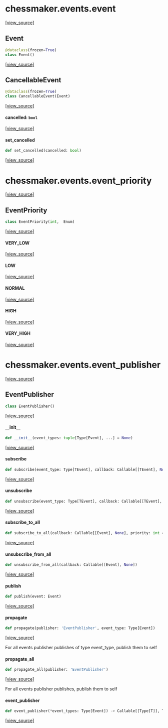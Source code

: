 <a id="chessmaker.events.event"></a>

# chessmaker.events.event

[[view_source]](https://github.com/WolfDWyc/ChessMaker/blob/eb72eddc40bfcf661740274ff3857c0e0abd22f6/chessmaker\events\event.py#L1)

<a id="chessmaker.events.event.Event"></a>

## Event

```python
@dataclass(frozen=True)
class Event()
```

[[view_source]](https://github.com/WolfDWyc/ChessMaker/blob/eb72eddc40bfcf661740274ff3857c0e0abd22f6/chessmaker\events\event.py#L5)

<a id="chessmaker.events.event.CancellableEvent"></a>

## CancellableEvent

```python
@dataclass(frozen=True)
class CancellableEvent(Event)
```

[[view_source]](https://github.com/WolfDWyc/ChessMaker/blob/eb72eddc40bfcf661740274ff3857c0e0abd22f6/chessmaker\events\event.py#L10)

<a id="chessmaker.events.event.CancellableEvent.cancelled"></a>

#### cancelled: `bool`

[[view_source]](https://github.com/WolfDWyc/ChessMaker/blob/eb72eddc40bfcf661740274ff3857c0e0abd22f6/chessmaker\events\event.py#L11)

<a id="chessmaker.events.event.CancellableEvent.set_cancelled"></a>

#### set\_cancelled

```python
def set_cancelled(cancelled: bool)
```

[[view_source]](https://github.com/WolfDWyc/ChessMaker/blob/eb72eddc40bfcf661740274ff3857c0e0abd22f6/chessmaker\events\event.py#L13)

<a id="chessmaker.events.event_priority"></a>

# chessmaker.events.event\_priority

[[view_source]](https://github.com/WolfDWyc/ChessMaker/blob/eb72eddc40bfcf661740274ff3857c0e0abd22f6/chessmaker\events\event_priority.py#L1)

<a id="chessmaker.events.event_priority.EventPriority"></a>

## EventPriority

```python
class EventPriority(int,  Enum)
```

[[view_source]](https://github.com/WolfDWyc/ChessMaker/blob/eb72eddc40bfcf661740274ff3857c0e0abd22f6/chessmaker\events\event_priority.py#L4)

<a id="chessmaker.events.event_priority.EventPriority.VERY_LOW"></a>

#### VERY\_LOW

[[view_source]](https://github.com/WolfDWyc/ChessMaker/blob/eb72eddc40bfcf661740274ff3857c0e0abd22f6/chessmaker\events\event_priority.py#L5)

<a id="chessmaker.events.event_priority.EventPriority.LOW"></a>

#### LOW

[[view_source]](https://github.com/WolfDWyc/ChessMaker/blob/eb72eddc40bfcf661740274ff3857c0e0abd22f6/chessmaker\events\event_priority.py#L6)

<a id="chessmaker.events.event_priority.EventPriority.NORMAL"></a>

#### NORMAL

[[view_source]](https://github.com/WolfDWyc/ChessMaker/blob/eb72eddc40bfcf661740274ff3857c0e0abd22f6/chessmaker\events\event_priority.py#L7)

<a id="chessmaker.events.event_priority.EventPriority.HIGH"></a>

#### HIGH

[[view_source]](https://github.com/WolfDWyc/ChessMaker/blob/eb72eddc40bfcf661740274ff3857c0e0abd22f6/chessmaker\events\event_priority.py#L8)

<a id="chessmaker.events.event_priority.EventPriority.VERY_HIGH"></a>

#### VERY\_HIGH

[[view_source]](https://github.com/WolfDWyc/ChessMaker/blob/eb72eddc40bfcf661740274ff3857c0e0abd22f6/chessmaker\events\event_priority.py#L9)

<a id="chessmaker.events.event_publisher"></a>

# chessmaker.events.event\_publisher

[[view_source]](https://github.com/WolfDWyc/ChessMaker/blob/eb72eddc40bfcf661740274ff3857c0e0abd22f6/chessmaker\events\event_publisher.py#L1)

<a id="chessmaker.events.event_publisher.EventPublisher"></a>

## EventPublisher

```python
class EventPublisher()
```

[[view_source]](https://github.com/WolfDWyc/ChessMaker/blob/eb72eddc40bfcf661740274ff3857c0e0abd22f6/chessmaker\events\event_publisher.py#L18)

<a id="chessmaker.events.event_publisher.EventPublisher.__init__"></a>

#### \_\_init\_\_

```python
def __init__(event_types: tuple[Type[Event], ...] = None)
```

[[view_source]](https://github.com/WolfDWyc/ChessMaker/blob/eb72eddc40bfcf661740274ff3857c0e0abd22f6/chessmaker\events\event_publisher.py#L19)

<a id="chessmaker.events.event_publisher.EventPublisher.subscribe"></a>

#### subscribe

```python
def subscribe(event_type: Type[TEvent], callback: Callable[[TEvent], None], priority: int = EventPriority.NORMAL)
```

[[view_source]](https://github.com/WolfDWyc/ChessMaker/blob/eb72eddc40bfcf661740274ff3857c0e0abd22f6/chessmaker\events\event_publisher.py#L27)

<a id="chessmaker.events.event_publisher.EventPublisher.unsubscribe"></a>

#### unsubscribe

```python
def unsubscribe(event_type: Type[TEvent], callback: Callable[[TEvent], None])
```

[[view_source]](https://github.com/WolfDWyc/ChessMaker/blob/eb72eddc40bfcf661740274ff3857c0e0abd22f6/chessmaker\events\event_publisher.py#L34)

<a id="chessmaker.events.event_publisher.EventPublisher.subscribe_to_all"></a>

#### subscribe\_to\_all

```python
def subscribe_to_all(callback: Callable[[Event], None], priority: int = EventPriority.NORMAL)
```

[[view_source]](https://github.com/WolfDWyc/ChessMaker/blob/eb72eddc40bfcf661740274ff3857c0e0abd22f6/chessmaker\events\event_publisher.py#L38)

<a id="chessmaker.events.event_publisher.EventPublisher.unsubscribe_from_all"></a>

#### unsubscribe\_from\_all

```python
def unsubscribe_from_all(callback: Callable[[Event], None])
```

[[view_source]](https://github.com/WolfDWyc/ChessMaker/blob/eb72eddc40bfcf661740274ff3857c0e0abd22f6/chessmaker\events\event_publisher.py#L42)

<a id="chessmaker.events.event_publisher.EventPublisher.publish"></a>

#### publish

```python
def publish(event: Event)
```

[[view_source]](https://github.com/WolfDWyc/ChessMaker/blob/eb72eddc40bfcf661740274ff3857c0e0abd22f6/chessmaker\events\event_publisher.py#L46)

<a id="chessmaker.events.event_publisher.EventPublisher.propagate"></a>

#### propagate

```python
def propagate(publisher: 'EventPublisher', event_type: Type[Event])
```

[[view_source]](https://github.com/WolfDWyc/ChessMaker/blob/eb72eddc40bfcf661740274ff3857c0e0abd22f6/chessmaker\events\event_publisher.py#L50)

For all events publisher publishes of type event_type, publish them to self

<a id="chessmaker.events.event_publisher.EventPublisher.propagate_all"></a>

#### propagate\_all

```python
def propagate_all(publisher: 'EventPublisher')
```

[[view_source]](https://github.com/WolfDWyc/ChessMaker/blob/eb72eddc40bfcf661740274ff3857c0e0abd22f6/chessmaker\events\event_publisher.py#L58)

For all events publisher publishes, publish them to self

<a id="chessmaker.events.event_publisher.event_publisher"></a>

#### event\_publisher

```python
def event_publisher(*event_types: Type[Event]) -> Callable[[Type[T]], Type[T] | Type[EventPublisher]]
```

[[view_source]](https://github.com/WolfDWyc/ChessMaker/blob/eb72eddc40bfcf661740274ff3857c0e0abd22f6/chessmaker\events\event_publisher.py#L69)

